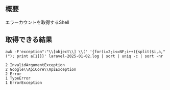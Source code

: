 ## 概要
エラーカウントを取得するShell

## 取得できる結果
```
awk -F'exception":"\\[object\\] \\(' '{for(i=2;i<=NF;i++){split($i,a,"("); print a[1]}}' laravel-2025-01-02.log | sort | uniq -c | sort -nr
```

```
2 InvalidArgumentException
2 Google\\ApiCore\\ApiException
2 Error
1 TypeError
1 ErrorException
```